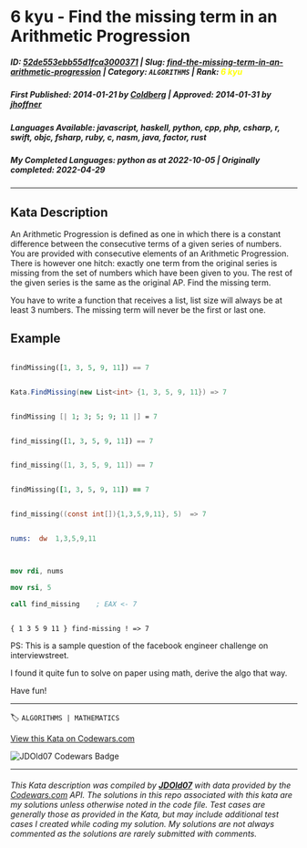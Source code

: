 # 6 kyu - Find the missing term in an Arithmetic Progression

##### **ID**: [52de553ebb55d1fca3000371](https://www.codewars.com/kata/52de553ebb55d1fca3000371) | **Slug**: [find-the-missing-term-in-an-arithmetic-progression](https://www.codewars.com/kata/52de553ebb55d1fca3000371) | **Category**: `ALGORITHMS` | **Rank**: <span style="color:yellow">6 kyu</span>

##### **First Published**: 2014-01-21 ***by*** [Coldberg](https://www.codewars.com/users/Coldberg) | **Approved**: 2014-01-31 ***by*** [jhoffner](https://www.codewars.com/users/jhoffner)

##### **Languages Available**: javascript, haskell, python, cpp, php, csharp, r, swift, objc, fsharp, ruby, c, nasm, java, factor, rust

##### **My Completed Languages**: python ***as at*** 2022-10-05 | **Originally completed**: 2022-04-29

---

## Kata Description


An Arithmetic Progression is defined as one in which there is a constant difference between the consecutive terms of a given series of numbers. You are provided with consecutive elements of an Arithmetic Progression. There is however one hitch: exactly one term from the original series is missing from the set of numbers which have been given to you. The rest of the given series is the same as the original AP.  Find the missing term.  



You have to write a function that receives a list, list size will always be at least 3 numbers. The missing term will never be the first or last one.



## Example

```php

findMissing([1, 3, 5, 9, 11]) == 7

```

```csharp

Kata.FindMissing(new List<int> {1, 3, 5, 9, 11}) => 7

```

```fsharp

findMissing [| 1; 3; 5; 9; 11 |] = 7

```

```python

find_missing([1, 3, 5, 9, 11]) == 7

```

```swift

find_missing([1, 3, 5, 9, 11]) == 7

```

```ruby

findMissing([1, 3, 5, 9, 11]) == 7

```

```c

find_missing((const int[]){1,3,5,9,11}, 5)  => 7

```

```nasm

nums:  dw  1,3,5,9,11



mov rdi, nums

mov rsi, 5

call find_missing    ; EAX <- 7

```

```factor

{ 1 3 5 9 11 } find-missing ! => 7

```



PS: This is a sample question of the facebook engineer challenge on interviewstreet.

I found it quite fun to solve on paper using math, derive the algo that way.

Have fun!



---


🏷 `ALGORITHMS | MATHEMATICS`


[View this Kata on Codewars.com](https://www.codewars.com/kata/52de553ebb55d1fca3000371)

![](https://www.codewars.com/users/jdold07/badges/large "JDOld07 Codewars Badge")

---

###### *This Kata description was compiled by [**JDOld07**](https://tpstech.dev) with data provided by the [Codewars.com](https://www.codewars.com) API.  The solutions in this repo associated with this kata are my solutions unless otherwise noted in the code file.  Test cases are generally those as provided in the Kata, but may include additional test cases I created while coding my solution.  My solutions are not always commented as the solutions are rarely submitted with comments.*
